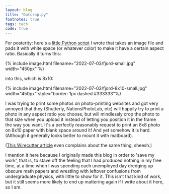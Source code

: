 ```yaml
---
layout: blog
title: "Outcrop.py"
footnotes: true
tags: tech
code: true
---
```


For posterity: here's a [little Python script](https://github.com/ajakaja/outcrop) I wrote that takes an image file and pads it with white space (or whatever color) to make it have a certain aspect ratio. <!--more--> Basically it turns this:

{% include image.html filename="2022-07-03/fjord-small.jpg" width="450px" %}

into this, which is 8x10:

{% include image.html filename="2022-07-03/fjord-8x10-small.jpg" width="450px" style="border: 1px dashed #333333"%}

I was trying to print some photos on photo-printing websites and got very annoyed that they (Shutterly, NationsPhotoLab, etc) will happily try to print a photo in any aspect ratio you choose, but will mindlessly crop the photo to that size when you upload it instead of letting you position it in the frame the way you want. It's a perfectly reasonably request to print an 8x8 photo on 8x10 paper with blank space around it! And yet somehow it is hard. (Although it generally looks better to mount it with matboard).

([This Wirecutter article](https://www.nytimes.com/wirecutter/reviews/best-online-photo-printing/) even complains about the same thing, sheesh.)

I mention it here because I originally made this blog in order to 'save my work', that is, to stave off the feeling that I had produced nothing in my free time, at a time when I was spending each unemployed day dredging up obscure math papers and wrestling with leftover confusions from undergraduate physics, with little to show for it. This isn't that kind of work, but it still seems more likely to end up mattering again if I write about it here, so I am.
